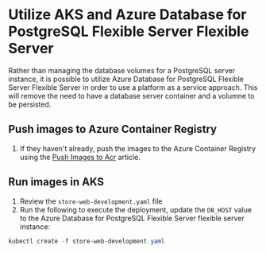 # Utilize AKS and Azure Database for PostgreSQL Flexible Server Flexible Server

Rather than managing the database volumes for a PostgreSQL server instance, it is possible to utilize Azure Database for PostgreSQL Flexible Server Flexible Server in order to use a platform as a service approach.  This will remove the need to have a database server container and a volumne to be persisted.

## Push images to Azure Container Registry

1. If they haven't already, push the images to the Azure Container Registry using the [Push Images to Acr](./../Misc/01_PushImagesToAcr.md) article.

## Run images in AKS

1. Review the `store-web-development.yaml` file
2. Run the following to execute the deployment, update the `DB_HOST` value to the Azure Database for PostgreSQL Flexible Server flexible server instance:

  ```powershell
  kubectl create -f store-web-development.yaml
  ```
